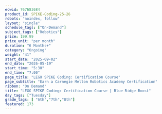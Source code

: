 ```yaml
---
ecwid: 767683684
product_id: SPIKE-Coding-25-26
robots: "noindex, follow"
layout: "single"
schedule_tags: ["On-Demand"]
subject_tags: ["Robotics"]
price: 199.99
price_unit: "per month"
duration: "6 Months+"
category: "Ongoing"
weight: "41"
start_date: "2025-09-02"
end_date: "2026-05-19"
start_time: "5:30"
end_time: "7:00"
page_title: "LEGO SPIKE Coding: Certification Course"
page_subtitle: "Earn a Carnegie Mellon Robotics Academy Certification"
ribbon: "On Demand"
title: "LEGO SPIKE Coding: Certification Course | Blue Ridge Boost"
day_tags: ["Tuesday"]
grade_tags: [ "6th","7th","8th"]
featured: 173
---
```

